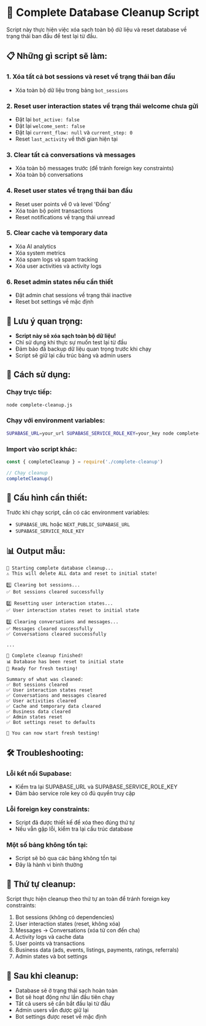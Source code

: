 # 🧹 Complete Database Cleanup Script

Script này thực hiện việc xóa sạch toàn bộ dữ liệu và reset database về trạng thái ban đầu để test lại từ đầu.

## 📋 Những gì script sẽ làm:

### 1. **Xóa tất cả bot sessions** và reset về trạng thái ban đầu
- Xóa toàn bộ dữ liệu trong bảng `bot_sessions`

### 2. **Reset user interaction states** về trạng thái welcome chưa gửi
- Đặt lại `bot_active: false`
- Đặt lại `welcome_sent: false`
- Đặt lại `current_flow: null` và `current_step: 0`
- Reset `last_activity` về thời gian hiện tại

### 3. **Clear tất cả conversations** và messages
- Xóa toàn bộ messages trước (để tránh foreign key constraints)
- Xóa toàn bộ conversations

### 4. **Reset user states** về trạng thái ban đầu
- Reset user points về 0 và level 'Đồng'
- Xóa toàn bộ point transactions
- Reset notifications về trạng thái unread

### 5. **Clear cache** và temporary data
- Xóa AI analytics
- Xóa system metrics
- Xóa spam logs và spam tracking
- Xóa user activities và activity logs

### 6. **Reset admin states** nếu cần thiết
- Đặt admin chat sessions về trạng thái inactive
- Reset bot settings về mặc định

## 🚨 Lưu ý quan trọng:

- **Script này sẽ xóa sạch toàn bộ dữ liệu!**
- Chỉ sử dụng khi thực sự muốn test lại từ đầu
- Đảm bảo đã backup dữ liệu quan trọng trước khi chạy
- Script sẽ giữ lại cấu trúc bảng và admin users

## 📖 Cách sử dụng:

### Chạy trực tiếp:
```bash
node complete-cleanup.js
```

### Chạy với environment variables:
```bash
SUPABASE_URL=your_url SUPABASE_SERVICE_ROLE_KEY=your_key node complete-cleanup.js
```

### Import vào script khác:
```javascript
const { completeCleanup } = require('./complete-cleanup')

// Chạy cleanup
completeCleanup()
```

## 🔧 Cấu hình cần thiết:

Trước khi chạy script, cần có các environment variables:

- `SUPABASE_URL` hoặc `NEXT_PUBLIC_SUPABASE_URL`
- `SUPABASE_SERVICE_ROLE_KEY`

## 📊 Output mẫu:

```
🧹 Starting complete database cleanup...
⚠️ This will delete ALL data and reset to initial state!

1️⃣ Clearing bot sessions...
✅ Bot sessions cleared successfully

2️⃣ Resetting user interaction states...
✅ User interaction states reset to initial state

3️⃣ Clearing conversations and messages...
✅ Messages cleared successfully
✅ Conversations cleared successfully

...

🎉 Complete cleanup finished!
📊 Database has been reset to initial state
🔄 Ready for fresh testing!

Summary of what was cleaned:
✅ Bot sessions cleared
✅ User interaction states reset
✅ Conversations and messages cleared
✅ User activities cleared
✅ Cache and temporary data cleared
✅ Business data cleared
✅ Admin states reset
✅ Bot settings reset to defaults

🚀 You can now start fresh testing!
```

## 🛠️ Troubleshooting:

### Lỗi kết nối Supabase:
- Kiểm tra lại SUPABASE_URL và SUPABASE_SERVICE_ROLE_KEY
- Đảm bảo service role key có đủ quyền truy cập

### Lỗi foreign key constraints:
- Script đã được thiết kế để xóa theo đúng thứ tự
- Nếu vẫn gặp lỗi, kiểm tra lại cấu trúc database

### Một số bảng không tồn tại:
- Script sẽ bỏ qua các bảng không tồn tại
- Đây là hành vi bình thường

## 🔄 Thứ tự cleanup:

Script thực hiện cleanup theo thứ tự an toàn để tránh foreign key constraints:

1. Bot sessions (không có dependencies)
2. User interaction states (reset, không xóa)
3. Messages → Conversations (xóa từ con đến cha)
4. Activity logs và cache data
5. User points và transactions
6. Business data (ads, events, listings, payments, ratings, referrals)
7. Admin states và bot settings

## 🚀 Sau khi cleanup:

- Database sẽ ở trạng thái sạch hoàn toàn
- Bot sẽ hoạt động như lần đầu tiên chạy
- Tất cả users sẽ cần bắt đầu lại từ đầu
- Admin users vẫn được giữ lại
- Bot settings được reset về mặc định